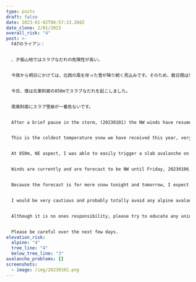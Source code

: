 ```yaml
---
type: posts
draft: false
date: 2023-01-02T08:57:13.268Z
date_clone: 2/01/2023
overall_risk: "4"
post: >-
  FATのライアン：


  、夕張山地ではスラブなだれの危険性が高い。


  今夜から明日にかけては、北西の風を伴った雪が降り続く見込みです。そのため、数日間は雪が不安定になることが予想されます。


  今日、僕は北東斜面の850mでスラブなだれを起こしました。


  南東斜面にスラブ雪崩が一番危ないです。


  A﻿fter a brief pause in the storm, (20230101) the NW winds have resumed with a large snowfall over night (of the 20230101). Today, (20230102) it has continued to snow and this recent storm snow is currently unstable. I found more than 30cm of snow on sheltered E faces above 800m near Furano Ski Area. 


  T﻿his is the coldest temperature snow we have received this year, very fun to ski but not bonding so well to the denser snow below. 


  At 850m, NE aspect, I﻿ was able to easily trigger a slab avalanche on the new 20230101 layer that I believe stepped down onto the 20221228 layer mentioned in the previous post. After ski cutting a steep slope, I was left standing on a firm surface that I think was the 20221228 layer because it was an area with no previous skier compaction. 20m wide, 35cm deep, ran for 50m before stopping in lower angle terrain.


  W﻿inds are currently and are forecast to be NW until Friday, 20230106, when this storm is forecast to end.


  Because the forecast is for more snow tonight and tomorrow, I expect a considerable to high risk of storm slab avalanches to persist for at least a few days. The SE and E faces are getting wind loaded with the additional risk of wind slabs, I saw this for myself today. I am hearing about similar experiences from other people too.


  I﻿ would be very cautious and probably totally avoid any alpine avalanche terrain.


  Although it is no ones responsibility, please try to educate any unintelligent lifeforms you may see entering the backcountry without any safety equipment in the way you feel is most appropriate.


  Please be careful over the next few days.
elevation_risk:
  alpine: "4"
  tree_line: "4"
  below_tree_line: "3"
avalanche_problems: []
screenshots:
  - image: /img/20230102.png
---
```

